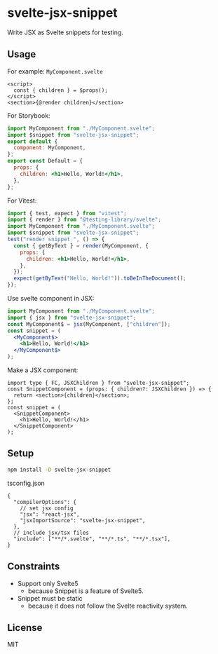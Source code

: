 # svelte-jsx-snippet

Write JSX as Svelte snippets for testing.

## Usage

For example: `MyComponent.svelte`

```svelte
<script>
  const { children } = $props();
</script>
<section>{@render children}</section>
```

For Storybook:

```jsx
import MyComponent from "./MyComponent.svelte";
import $snippet from "svelte-jsx-snippet";
export default {
  component: MyComponent,
};
export const Default = {
  props: {
    children: <h1>Hello, World!</h1>,
  },
};
```

For Vitest:

```jsx
import { test, expect } from "vitest";
import { render } from "@testing-library/svelte";
import MyComponent from "./MyComponent.svelte";
import $snippet from "svelte-jsx-snippet";
test("render snippet ", () => {
  const { getByText } = render(MyComponent, {
    props: {
      children: <h1>Hello, World!</h1>,
    },
  });
  expect(getByText("Hello, World!")).toBeInTheDocument();
});
```

Use svelte component in JSX:

```jsx
import MyComponent from "./MyComponent.svelte";
import { jsx } from "svelte-jsx-snippet";
const MyComponent$ = jsx(MyComponent, ["children"]);
const snippet = (
  <MyComponent$>
    <h1>Hello, World!</h1>
  </MyComponent$>
);
```

Make a JSX component:

```tsx
import type { FC, JSXChildren } from "svelte-jsx-snippet";
const SnippetComponent = (props: { children?: JSXChildren }) => {
  return <section>{children}</section>;
};
const snippet = (
  <SnippetComponent>
    <h1>Hello, World!</h1>
  </SnippetComponent>
);
```

## Setup

```sh
npm install -D svelte-jsx-snippet
```

tsconfig.json

```jsonc
{
  "compilerOptions": {
    // set jsx config
    "jsx": "react-jsx",
    "jsxImportSource": "svelte-jsx-snippet",
  },
  // include jsx/tsx files
  "include": ["**/*.svelte", "**/*.ts", "**/*.tsx"],
}
```

## Constraints

- Support only Svelte5
  - because Snippet is a feature of Svelte5.
- Snippet must be static
  - because it does not follow the Svelte reactivity system.

## License

MIT
